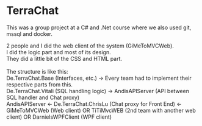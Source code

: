 # TerraChat
This was a group project at a C# and .Net course where we also used git, mssql and docker. 

2 people and I did the web client of the system (GiMeToMVCWeb).\
I did the logic part and most of its design.\
They did a little bit of the CSS and HTML part.\
\
The structure is like this:\
De.TerraChat.Base (Interfaces, etc.) -> Every team had to implement their respective parts from this.\
De.TerraChat.Vitali (SQL handling logic) -> AndisAPIServer (API between SQL handler and Chat proxy)\
AndisAPIServer <- De.TerraChat.ChrisLu (Chat proxy for Front End) <- GiMeToMVCWeb (Web client) OR TiTiMvcWEB (2nd team with another web client) OR DarnielsWPFClient (WPF client)
